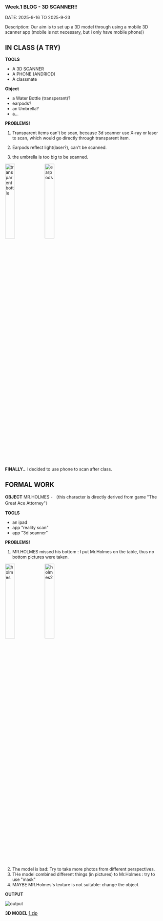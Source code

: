 ### Week.1 BLOG - 3D SCANNER!!

DATE: 2025-9-16 TO 2025-9-23

Description: Our aim is to set up a 3D model through using a mobile 3D scanner app (mobile is not necessary, but i only have mobile phone))

## IN CLASS (A TRY)

**TOOLS**
- A 3D SCANNER
- A PHONE (ANDRIOD)
- A classmate

**Object**
- a Water Bottle (transperant)?
- earpods?
- an Umbrella?
- a...

**PROBLEMS!**
1. Transparent items can't be scan, because 3d scanner use X-ray or laser to scan, which would go directly through transparent item.

2. Earpods reflect light(laser?), can't be scanned.

3. the umbrella is too big to be scanned.
<img src="https://github.com/user-attachments/assets/545427f8-1d26-464c-a288-92e6a89017fd" width="25%" alt="transparent bottle">
<img src="https://github.com/user-attachments/assets/d0b30658-acb2-4e5a-b60f-0476f17dad1b" width="25%" alt="earpods">


**FINALLY..**
I decided to use phone to scan after class.

## FORMAL WORK


**OBJECT**
MR.HOLMES - （this character is directly derived from game "The Great Ace Attorney"）

**TOOLS**
- an ipad
- app "reality scan"
- app "3d scanner"


**PROBLEMS!**
1. MR.HOLMES missed his bottom : I put Mr.Holmes on the table, thus no bottom pictures were taken.
<img width="25%"  alt="holmes" src="https://github.com/user-attachments/assets/98fddf2e-c74d-49e1-b3ce-1de951514a5b" />
<img width="25%"  alt="holmes2" src="https://github.com/user-attachments/assets/da73a76c-7ec0-4a42-93e9-d35837ca79d6" />

2. The model is bad: Try to take more photos from different perspectives.
3. THe model combined different things (in pictures) to Mr.Holmes : try to use "mask"
4. MAYBE MR.Holmes's texture is not suitable: change the object.

**OUTPUT**

![output](https://github.com/user-attachments/assets/e02932c2-cb00-4bd8-b2ec-dc91badedd69)



**3D MODEL**
[1.zip](https://github.com/user-attachments/files/22481207/1.zip)

